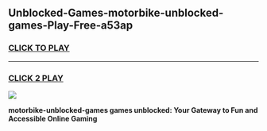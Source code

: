 
## Unblocked-Games-motorbike-unblocked-games-Play-Free-a53ap
<h3>
<a href="https://premium76.site?title=motorbike-unblocked-games&ref=15A">CLICK TO PLAY</a></h3>
<hr>

<h3>
<a href="https://premium76.site?title=motorbike-unblocked-games&ref=15A">CLICK 2 PLAY</a>
  
</h3>

<a href="https://premium76.site?title=motorbike-unblocked-games&ref=15A"><img src="https://clearcache.store/games.png"></a>


**motorbike-unblocked-games games unblocked: Your Gateway to Fun and Accessible Online Gaming**
